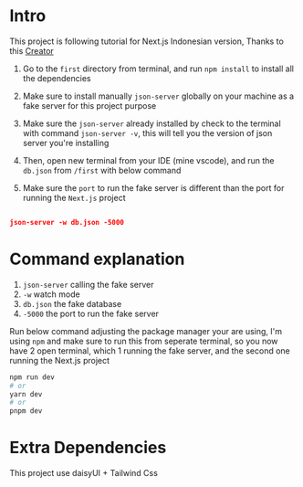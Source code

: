 # Intro

This project is following tutorial for Next.js Indonesian version, Thanks to this [Creator](https://www.youtube.com/watch?v=A4XsMMiNb40&ab_channel=CoderMedia)

<!-- Installation -->

1. Go to the `first` directory from terminal, and run `npm install` to install all the dependencies
2. Make sure to install manually `json-server` globally on your machine as a fake server for this project purpose
3. Make sure the `json-server` already installed by check to the terminal with command `json-server -v`, this will tell you the version of json server you're installing

4. Then, open new terminal from your IDE (mine vscode), and run the `db.json` from `/first` with below command
5. Make sure the `port` to run the fake server is different than the port for running the `Next.js` project

```json

json-server -w db.json -5000

```

# Command explanation

1. `json-server` calling the fake server
2. `-w` watch mode
3. `db.json` the fake database
4. `-5000` the port to run the fake server

<!-- Running the project -->

Run below command adjusting the package manager your are using, I'm using `npm` and make sure to run this from seperate terminal, so you now have 2 open terminal, which 1 running the fake server, and the second one running the Next.js project

```bash
npm run dev
# or
yarn dev
# or
pnpm dev
```

# Extra Dependencies

This project use daisyUI + Tailwind Css
